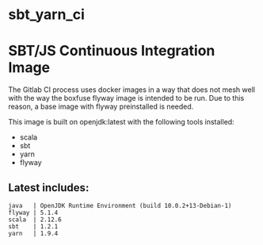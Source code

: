 # sbt_yarn_ci

SBT/JS Continuous Integration Image
===================================

The Gitlab CI process uses docker images in a way that does not mesh
well with the way the boxfuse flyway image is intended to be run.
Due to this reason, a base image with flyway preinstalled is needed.

This image is built on openjdk:latest with the following tools installed:

  * scala
  * sbt
  * yarn
  * flyway

Latest includes:
----------------

    java   | OpenJDK Runtime Environment (build 10.0.2+13-Debian-1)
    flyway | 5.1.4
    scala  | 2.12.6
    sbt    | 1.2.1
    yarn   | 1.9.4
